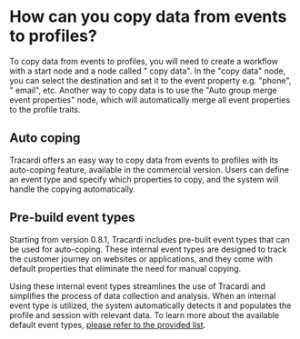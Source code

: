 # How can you copy data from events to profiles?

To copy data from events to profiles, you will need to create a workflow with a start node and a node called "
copy data". In the "copy data" node, you can select the destination and set it to the event property e.g. "phone", "
email", etc. Another way to copy data is to use the "Auto group merge event properties" node, which will automatically
merge all event properties to the profile traits.

## Auto coping

Tracardi offers an easy way to copy data from events to profiles with its auto-coping feature, available in the
commercial version. Users can define an event type and specify which properties to copy, and the system will handle the
copying automatically.

## Pre-build event types

Starting from version 0.8.1, Tracardi includes pre-built event types that can be used for auto-coping. These internal
event types are designed to track the customer journey on websites or applications, and they come with default
properties that eliminate the need for manual copying.

Using these internal event types streamlines the use of Tracardi and simplifies the process of data collection and
analysis. When an internal event type is utilized, the system automatically detects it and populates the profile and
session with relevant data. To learn more about the available default event types, [please refer to the provided list](../events/internal/index.md).